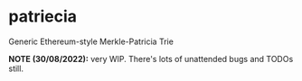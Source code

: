 # patriecia

Generic Ethereum-style Merkle-Patricia Trie

**NOTE (30/08/2022):** very WIP. There's lots of unattended bugs and TODOs still.
